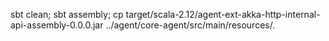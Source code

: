 sbt clean; sbt assembly; cp target/scala-2.12/agent-ext-akka-http-internal-api-assembly-0.0.0.jar ../agent/core-agent/src/main/resources/.